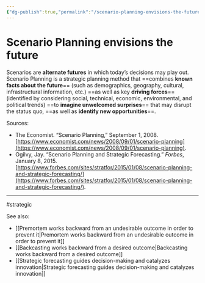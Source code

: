 ```yaml
---
{"dg-publish":true,"permalink":"/scenario-planning-envisions-the-future/"}
---
```



# Scenario Planning envisions the future

Scenarios are **alternate futures** in which today’s decisions may play out. Scenario Planning is a strategic planning method that ==combines **known facts about the future**== (such as demographics, geography, cultural, infrastructural information, etc.) ==as well as key **driving forces**== (identified by considering social, technical, economic, environmental, and political trends) ==to **imagine unwelcomed surprises**== that may disrupt the status quo, ==as well as **identify new opportunities**==.

Sources:
- The Economist. “Scenario Planning,” September 1, 2008. [https://www.economist.com/news/2008/09/01/scenario-planning](https://www.economist.com/news/2008/09/01/scenario-planning).
- Ogilvy, Jay. “Scenario Planning and Strategic Forecasting.” _Forbes_, January 8, 2015. [https://www.forbes.com/sites/stratfor/2015/01/08/scenario-planning-and-strategic-forecasting/](https://www.forbes.com/sites/stratfor/2015/01/08/scenario-planning-and-strategic-forecasting/).

---
#strategic 

See also:
- [[Premortem works backward from an undesirable outcome in order to prevent it\|Premortem works backward from an undesirable outcome in order to prevent it]]
- [[Backcasting works backward from a desired outcome\|Backcasting works backward from a desired outcome]]
- [[Strategic forecasting guides decision-making and catalyzes innovation\|Strategic forecasting guides decision-making and catalyzes innovation]]